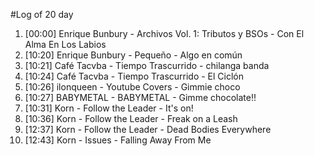 #Log of 20 day

1. [00:00] Enrique Bunbury - Archivos Vol. 1: Tributos y BSOs - Con El Alma En Los Labios
1. [10:20] Enrique Bunbury - Pequeño - Algo en común
1. [10:21] Café Tacvba - Tiempo Trascurrido - chilanga banda
1. [10:24] Café Tacvba - Tiempo Trascurrido - El Ciclón
1. [10:26] ilonqueen - Youtube Covers - Gimmie choco
1. [10:27] BABYMETAL - BABYMETAL - Gimme chocolate!!
1. [10:31] Korn - Follow the Leader - It's on!
1. [10:36] Korn - Follow the Leader - Freak on a Leash
1. [12:37] Korn - Follow the Leader - Dead Bodies Everywhere
1. [12:43] Korn - Issues - Falling Away From Me
